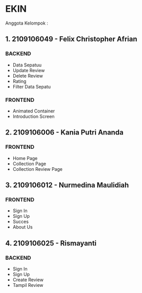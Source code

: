 # EKIN

Anggota Kelompok :
## 1. 2109106049 - Felix Christopher Afrian
### BACKEND
- Data Sepatuu
- Update Review
- Delete Review
- Rating
- Filter Data Sepatu

### FRONTEND
- Animated Container
- Introduction Screen

## 2. 2109106006 - Kania Putri Ananda
### FRONTEND
- Home Page
- Collection Page
- Collection Review Page

## 3. 2109106012 - Nurmedina Maulidiah
### FRONTEND
- Sign In
- ⁠Sign Up
- ⁠Succes
- ⁠About Us

## 4. 2109106025 - Rismayanti
### BACKEND
- Sign In
- Sign Up
- Create Review
- Tampil Review

